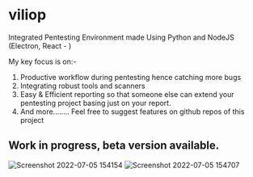 # viliop
Integrated Pentesting Environment made Using Python and NodeJS (Electron, React - <front-end>)

My key focus is on:-
1) Productive workflow during pentesting hence catching more bugs
2) Integrating robust tools and scanners
3) Easy & Efficient reporting so that someone else can extend your pentesting project basing just on your report.
4) And more........
Feel free to suggest features on github repos of this project

## Work in progress, beta version available.

![Screenshot 2022-07-05 154154](https://user-images.githubusercontent.com/28900892/177331744-9c02fcc8-ca44-4a33-b814-ea428c66af7c.png)
![Screenshot 2022-07-05 154707](https://user-images.githubusercontent.com/28900892/177331796-9fae1769-e3e0-4021-993d-42c5e5c43a41.png)
